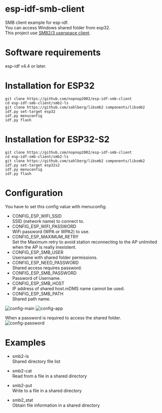 # esp-idf-smb-client
SMB client example for esp-idf.   
You can access Windows shared folder from esp32.   
This project use [SMB2/3 userspace client](https://github.com/sahlberg/libsmb2).

# Software requirements
esp-idf v4.4 or later.   

# Installation for ESP32

```
git clone https://github.com/nopnop2002/esp-idf-smb-client
cd esp-idf-smb-client/smb2-ls
git clone https://github.com/sahlberg/libsmb2 components/libsmb2
idf.py set-target esp32
idf.py menuconfig
idf.py flash
```

# Installation for ESP32-S2

```
git clone https://github.com/nopnop2002/esp-idf-smb-client
cd esp-idf-smb-client/smb2-ls
git clone https://github.com/sahlberg/libsmb2 components/libsmb2
idf.py set-target esp32s2
idf.py menuconfig
idf.py flash
```

# Configuration   
You have to set this config value with menuconfig.   
- CONFIG_ESP_WIFI_SSID   
SSID (network name) to connect to.
- CONFIG_ESP_WIFI_PASSWORD   
WiFi password (WPA or WPA2) to use.
- CONFIG_ESP_MAXIMUM_RETRY   
Set the Maximum retry to avoid station reconnecting to the AP unlimited when the AP is really inexistent.
- CONFIG_ESP_SMB_USER   
Username with shared folder permissions.
- CONFIG_ESP_NEED_PASSWORD   
Shared access requires password.
- CONFIG_ESP_SMB_PASSWORD   
Password of Username.
- CONFIG_ESP_SMB_HOST   
IP address of shared host.mDMS name cannot be used.
- CONFIG_ESP_SMB_PATH   
Shared path name.

![config-main](https://user-images.githubusercontent.com/6020549/119461488-b5e0cb00-bd7a-11eb-8e7a-12e9a2859787.jpg)
![config-app](https://user-images.githubusercontent.com/6020549/119461477-b37e7100-bd7a-11eb-9167-7f7e1f65dd2d.jpg)

When a password is required to access the shared folder.
![config-password](https://user-images.githubusercontent.com/6020549/119465484-ab283500-bd7e-11eb-8b3f-2c8ecf9443bb.jpg)


# Examples
- smb2-ls   
 Shared directory file list

- smb2-cat   
 Read from a file in a shared directory

- smb2-put   
 Write to a file in a shared directory

- smb2_stat   
 Obtain file information in a shared directory
